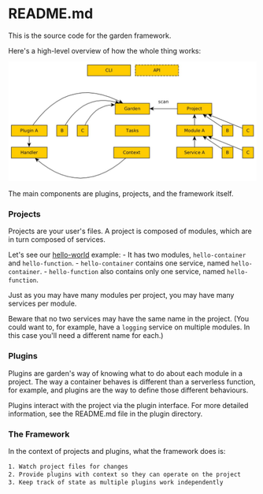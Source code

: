 # README.md

This is the source code for the garden framework.

Here's a high-level overview of how the whole thing works:

![](schematic.jpg)

The main components are plugins, projects, and the framework itself.

### Projects

Projects are your user's files. A project is composed of modules, which are in turn composed of services.

Let's see our [hello-world](https://github.com/garden-io/garden/tree/master/examples/hello-world) example:
    - It has two modules, `hello-container` and `hello-function`.
    - `hello-container` contains one service, named `hello-container`.
    - `hello-function` also contains only one service, named `hello-function`.

Just as you may have many modules per project, you may have many services per module.

Beware that no two services may have the same name in the project. (You could want to, for example, have a `logging` service on multiple modules. In this case you'll need a different name for each.)

### Plugins

Plugins are garden's way of knowing what to do about each module in a project. The way a container behaves is different than a serverless function, for example, and plugins are the way to define those different behaviours.

Plugins interact with the project via the plugin interface. For more detailed information, see the README.md file in the plugin directory. 

### The Framework

In the context of projects and plugins, what the framework does is:

    1. Watch project files for changes
    2. Provide plugins with context so they can operate on the project
    3. Keep track of state as multiple plugins work independently